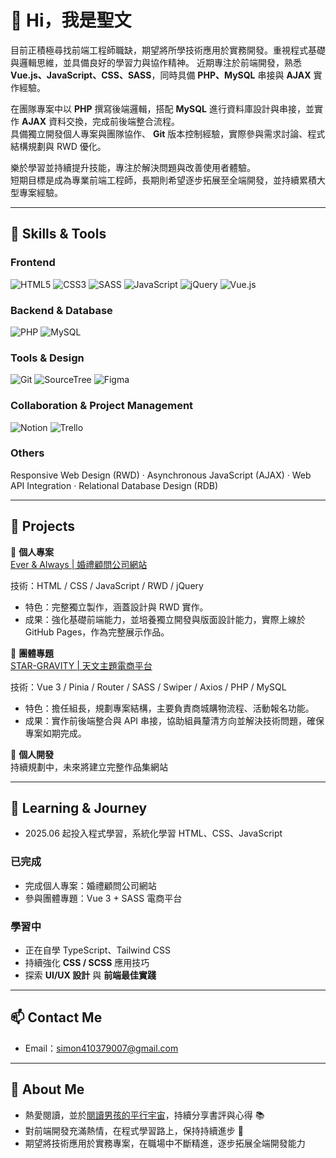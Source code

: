 # 👋 Hi，我是聖文

目前正積極尋找前端工程師職缺，期望將所學技術應用於實務開發。重視程式基礎與邏輯思維，並具備良好的學習力與協作精神。
近期專注於前端開發，熟悉 **Vue.js、JavaScript、CSS、SASS**，同時具備 **PHP、MySQL** 串接與 **AJAX** 實作經驗。

在團隊專案中以 **PHP** 撰寫後端邏輯，搭配 **MySQL** 進行資料庫設計與串接，並實作 **AJAX** 資料交換，完成前後端整合流程。  
具備獨立開發個人專案與團隊協作、 **Git** 版本控制經驗，實際參與需求討論、程式結構規劃與 RWD 優化。  

樂於學習並持續提升技能，專注於解決問題與改善使用者體驗。  
短期目標是成為專業前端工程師，長期則希望逐步拓展至全端開發，並持續累積大型專案經驗。   

---

## 🔧 Skills & Tools

### Frontend
![HTML5](https://img.shields.io/badge/-HTML5-E34F26?logo=html5&logoColor=fff)
![CSS3](https://img.shields.io/badge/-CSS3-1572B6?logo=css3&logoColor=fff)
![SASS](https://img.shields.io/badge/-SASS-CC6699?logo=sass&logoColor=fff)
![JavaScript](https://img.shields.io/badge/-JavaScript-F7DF1E?logo=javascript&logoColor=000)
![jQuery](https://img.shields.io/badge/-jQuery-0769AD?logo=jquery&logoColor=fff)
![Vue.js](https://img.shields.io/badge/-Vue.js-4FC08D?logo=vue.js&logoColor=fff)

### Backend & Database
![PHP](https://img.shields.io/badge/-PHP-777BB4?logo=php&logoColor=fff)
![MySQL](https://img.shields.io/badge/-MySQL-4479A1?logo=mysql&logoColor=fff)

### Tools & Design
![Git](https://img.shields.io/badge/-Git-F05032?logo=git&logoColor=fff)
![SourceTree](https://img.shields.io/badge/-SourceTree-0052CC?logo=sourcetree&logoColor=fff)
![Figma](https://img.shields.io/badge/-Figma-F24E1E?logo=figma&logoColor=fff)

### Collaboration & Project Management
![Notion](https://img.shields.io/badge/-Notion-000000?logo=notion&logoColor=fff)
![Trello](https://img.shields.io/badge/-Trello-0052CC?logo=trello&logoColor=fff)

### Others
Responsive Web Design (RWD) · Asynchronous JavaScript (AJAX) · Web API Integration · Relational Database Design (RDB)

---

## 📂 Projects

🎉 **個人專案**  
[Ever & Always | 婚禮顧問公司網站](https://simon61610.github.io/everalways-static-site)  

技術：HTML / CSS / JavaScript / RWD / jQuery  
- 特色：完整獨立製作，涵蓋設計與 RWD 實作。
- 成果：強化基礎前端能力，並培養獨立開發與版面設計能力，實際上線於 GitHub Pages，作為完整展示作品。

👥 **團體專題**  
[STAR-GRAVITY | 天文主題電商平台](https://tibamef2e.com/tjd102/g1)  

技術：Vue 3 / Pinia / Router / SASS / Swiper / Axios / PHP / MySQL
- 特色：擔任組長，規劃專案結構，主要負責商城購物流程、活動報名功能。
- 成果：實作前後端整合與 API 串接，協助組員釐清方向並解決技術問題，確保專案如期完成。

🚀 **個人開發**  
持續規劃中，未來將建立完整作品集網站  

---

## 🎯 Learning & Journey
- 2025.06 起投入程式學習，系統化學習 HTML、CSS、JavaScript
### 已完成
- 完成個人專案：婚禮顧問公司網站  
- 參與團體專題：Vue 3 + SASS 電商平台
### 學習中
- 正在自學 TypeScript、Tailwind CSS  
- 持續強化 **CSS / SCSS** 應用技巧  
- 探索 **UI/UX 設計** 與 **前端最佳實踐**  

---

## 📫 Contact Me

- Email：[simon410379007@gmail.com](mailto:simon410379007@gmail.com)  

---

## 🌱 About Me

- 熱愛閱讀，並於[閱讀男孩的平行宇宙](https://medium.com/@snblog)，持續分享書評與心得 📚  
- 對前端開發充滿熱情，在程式學習路上，保持持續進步 🚀
- 期望將技術應用於實務專案，在職場中不斷精進，逐步拓展全端開發能力

<!--
---
-->

<!--
## 📊 GitHub Stats
![Sheng-Wen's GitHub stats](https://github-readme-stats-sigma-five.vercel.app/api?username=simon61610&show_icons=true&theme=radical&cache_seconds=86400)  
![Top Langs](https://github-readme-stats-sigma-five.vercel.app/api/top-langs/?username=simon61610&layout=compact&theme=radical&cache_seconds=86400) 
-->
